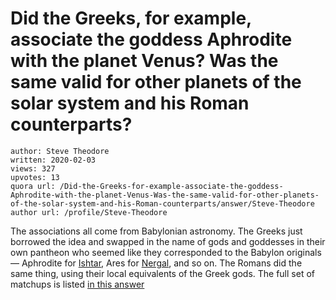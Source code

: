 # Did the Greeks, for example, associate the goddess Aphrodite with the planet Venus? Was the same valid for other planets of the solar system and his Roman counterparts?

	author: Steve Theodore
	written: 2020-02-03
	views: 327
	upvotes: 13
	quora url: /Did-the-Greeks-for-example-associate-the-goddess-Aphrodite-with-the-planet-Venus-Was-the-same-valid-for-other-planets-of-the-solar-system-and-his-Roman-counterparts/answer/Steve-Theodore
	author url: /profile/Steve-Theodore


The associations all come from Babylonian astronomy. The Greeks just borrowed the idea and swapped in the name of gods and goddesses in their own pantheon who seemed like they corresponded to the Babylon originals — Aphrodite for [Ishtar](https://www.ancient.eu/ishtar/), Ares for [Nergal](https://en.wikipedia.org/wiki/Nergal), and so on. The Romans did the same thing, using their local equivalents of the Greek gods. The full set of matchups is listed [in this answer](https://www.quora.com/Do-most-languages-refer-to-the-planets-by-their-Roman-and-Greek-god-names-e-g-Mars/answer/Steve-Theodore?ch=10&share=e892d0fc&srid=zLvM)

